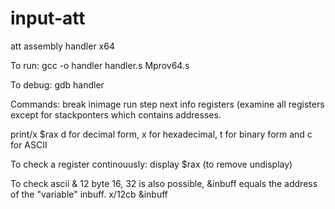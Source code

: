 # input-att
att assembly handler x64

To run: gcc -o handler handler.s Mprov64.s 

To debug: gdb handler

Commands:
break inimage
run
step
next
info registers (examine all registers except for stackponters which contains addresses.

print/x $rax
d for decimal form, x for hexadecimal, t for binary form and c for ASCII

To check a register continouusly:
display $rax (to remove undisplay)

To check ascii & 12 byte 16, 32 is also possible, &inbuff equals the address of the "variable" inbuff.
x/12cb &inbuff
